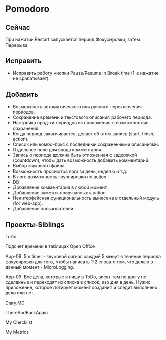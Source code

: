 Pomodoro
========

Сейчас
------
При нажатии Restart запускается период Фокусировки, затем Перерыва.

Исправить
---------
* Исправить работу кнопки Pause/Resume in Break time (1-е нажатие не срабатывает).

Добавить
--------
* Возможность автоматического или ручного переключения периодов.
* Сохранение времени и текстового описания рабочего периода.
* Настройка прод-ти периодов из приложения с возможностью сохранения.
* Когда период заканчивается, делает об этом запись (start, finish, action).
* Список или комбо-бокс с последними сохраненными описаниями.
* Отдельное поле для ввода комментария.
* Запись о периоде должна быть отложенная с задержкой (countdown), чтобы дать возможность добавить комментарий.
* Выбор звукового файла.
* Возможность просмотра лога за день, неделю и т.д.
* В логе возможность группировки по action.
* DB
* Добавление комментария в любой момент.
* Добавление заметок привязанных к action.
* Неинтерфейсная функциональность вынесена в отдельный модуль (for web-app).
* Добавление пользователей.


Проекты-Siblings
----------------
ToDo

Подсчет времени в таблицах Open Office

App-06: 5m timer - звуковой сигнал каждый 5 минут в течение периода фокусировки для того, чтобы написать 1-2 слова о том, что делаю в данный момент - MicroLogging.

App-09: Все дела, которые я пишу в ToDo, висят там по долгу не сделанные и переходят из списка в список, изо дня в день. Нужно приложение, которое логирует момент создания и следит выполнено дело или нет.

Diary.MD

ThereAndBackAgain

My Checklist

My Metrics
